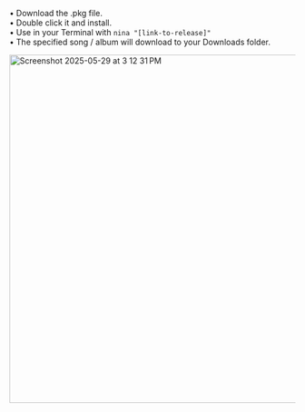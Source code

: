 • Download the .pkg file.<br>
• Double click it and install.<br>
• Use in your Terminal with <code>nina "[link-to-release]"</code><br>
• The specified song / album will download to your Downloads folder.

<img width="614" alt="Screenshot 2025-05-29 at 3 12 31 PM" src="https://github.com/user-attachments/assets/6f7e8bf6-032b-4123-af52-44b9304e3205" />
